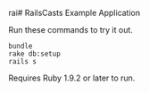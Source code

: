 rai# RailsCasts Example Application

Run these commands to try it out.

```
bundle
rake db:setup
rails s
```

Requires Ruby 1.9.2 or later to run.
